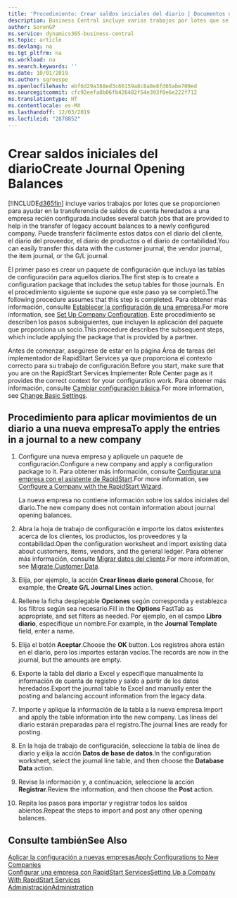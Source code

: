 ```yaml
---
title: 'Procedimiento: Crear saldos iniciales del diario | Documentos de Microsoft'
description: Business Central incluye varios trabajos por lotes que se proporcionen para ayudar en la transferencia de saldos de cuenta heredados a una empresa recién configurada. Puede transferir fácilmente estos datos con registros en los diarios.
author: SorenGP
ms.service: dynamics365-business-central
ms.topic: article
ms.devlang: na
ms.tgt_pltfrm: na
ms.workload: na
ms.search.keywords: ''
ms.date: 10/01/2019
ms.author: sgroespe
ms.openlocfilehash: ebf6d29a388ed3c66159a8c8a8e8fd65abe709ed
ms.sourcegitcommit: cfc92eefa8b06fb426482f54e393f0e6e222f712
ms.translationtype: HT
ms.contentlocale: es-MX
ms.lasthandoff: 12/03/2019
ms.locfileid: "2878852"
---
```

# <a name="create-journal-opening-balances"></a><span data-ttu-id="813d7-104">Crear saldos iniciales del diario</span><span class="sxs-lookup"><span data-stu-id="813d7-104">Create Journal Opening Balances</span></span>
[!INCLUDE[d365fin](includes/d365fin_md.md)] <span data-ttu-id="813d7-105">incluye varios trabajos por lotes que se proporcionen para ayudar en la transferencia de saldos de cuenta heredados a una empresa recién configurada.</span><span class="sxs-lookup"><span data-stu-id="813d7-105">includes several batch jobs that are provided to help in the transfer of legacy account balances to a newly configured company.</span></span> <span data-ttu-id="813d7-106">Puede transferir fácilmente estos datos con el diario del cliente, el diario del proveedor, el diario de productos o el diario de contabilidad.</span><span class="sxs-lookup"><span data-stu-id="813d7-106">You can easily transfer this data with the customer journal, the vendor journal, the item journal, or the G/L journal.</span></span>

<span data-ttu-id="813d7-107">El primer paso es crear un paquete de configuración que incluya las tablas de configuración para aquellos diarios.</span><span class="sxs-lookup"><span data-stu-id="813d7-107">The first step is to create a configuration package that includes the setup tables for those journals.</span></span> <span data-ttu-id="813d7-108">En el procedimiento siguiente se supone que este paso ya se completó.</span><span class="sxs-lookup"><span data-stu-id="813d7-108">The following procedure assumes that this step is completed.</span></span> <span data-ttu-id="813d7-109">Para obtener más información, consulte [Establecer la configuración de una empresa](admin-set-up-company-configuration.md).</span><span class="sxs-lookup"><span data-stu-id="813d7-109">For more information, see [Set Up Company Configuration](admin-set-up-company-configuration.md).</span></span> <span data-ttu-id="813d7-110">Este procedimiento se describen los pasos subsiguientes, que incluyen la aplicación del paquete que proporciona un socio.</span><span class="sxs-lookup"><span data-stu-id="813d7-110">This procedure describes the subsequent steps, which include applying the package that is provided by a partner.</span></span>  

<span data-ttu-id="813d7-111">Antes de comenzar, asegúrese de estar en la página Área de tareas del implementador de RapidStart Services ya que proporciona el contexto correcto para su trabajo de configuración.</span><span class="sxs-lookup"><span data-stu-id="813d7-111">Before you start, make sure that you are on the RapidStart Services Implementer Role Center page as it provides the correct context for your configuration work.</span></span> <span data-ttu-id="813d7-112">Para obtener más información, consulte [Cambiar configuración básica](ui-change-basic-settings.md).</span><span class="sxs-lookup"><span data-stu-id="813d7-112">For more information, see [Change Basic Settings](ui-change-basic-settings.md).</span></span>

## <a name="to-apply-the-entries-in-a-journal-to-a-new-company"></a><span data-ttu-id="813d7-113">Procedimiento para aplicar movimientos de un diario a una nueva empresa</span><span class="sxs-lookup"><span data-stu-id="813d7-113">To apply the entries in a journal to a new company</span></span>  
1. <span data-ttu-id="813d7-114">Configure una nueva empresa y aplíquele un paquete de configuración.</span><span class="sxs-lookup"><span data-stu-id="813d7-114">Configure a new company and apply a configuration package to it.</span></span> <span data-ttu-id="813d7-115">Para obtener más información, consulte [Configurar una empresa con el asistente de RapidStart](admin-how-to-configure-a-company-with-the-rapidstart-wizard.md).</span><span class="sxs-lookup"><span data-stu-id="813d7-115">For more information, see [Configure a Company with the RapidStart Wizard](admin-how-to-configure-a-company-with-the-rapidstart-wizard.md).</span></span>  

    <span data-ttu-id="813d7-116">La nueva empresa no contiene información sobre los saldos iniciales del diario.</span><span class="sxs-lookup"><span data-stu-id="813d7-116">The new company does not contain information about journal opening balances.</span></span>  

2. <span data-ttu-id="813d7-117">Abra la hoja de trabajo de configuración e importe los datos existentes acerca de los clientes, los productos, los proveedores y la contabilidad.</span><span class="sxs-lookup"><span data-stu-id="813d7-117">Open the configuration worksheet and import existing data about customers, items, vendors, and the general ledger.</span></span> <span data-ttu-id="813d7-118">Para obtener más información, consulte [Migrar datos del cliente](admin-migrate-customer-data.md).</span><span class="sxs-lookup"><span data-stu-id="813d7-118">For more information, see [Migrate Customer Data](admin-migrate-customer-data.md).</span></span>  
3. <span data-ttu-id="813d7-119">Elija, por ejemplo, la acción **Crear líneas diario general**.</span><span class="sxs-lookup"><span data-stu-id="813d7-119">Choose, for example, the **Create G/L Journal Lines** action.</span></span>  
4. <span data-ttu-id="813d7-120">Rellene la ficha desplegable **Opciones** según corresponda y establezca los filtros según sea necesario.</span><span class="sxs-lookup"><span data-stu-id="813d7-120">Fill in the **Options** FastTab as appropriate, and set filters as needed.</span></span> <span data-ttu-id="813d7-121">Por ejemplo, en el campo **Libro diario**, especifique un nombre.</span><span class="sxs-lookup"><span data-stu-id="813d7-121">For example, in the **Journal Template** field, enter a name.</span></span>  
5. <span data-ttu-id="813d7-122">Elija el botón **Aceptar**.</span><span class="sxs-lookup"><span data-stu-id="813d7-122">Choose the **OK** button.</span></span> <span data-ttu-id="813d7-123">Los registros ahora están en el diario, pero los importes estarán vacíos.</span><span class="sxs-lookup"><span data-stu-id="813d7-123">The records are now in the journal, but the amounts are empty.</span></span>  
6. <span data-ttu-id="813d7-124">Exporte la tabla del diario a Excel y especifique manualmente la información de cuenta de registro y saldo a partir de los datos heredados.</span><span class="sxs-lookup"><span data-stu-id="813d7-124">Export the journal table to Excel and manually enter the posting and balancing account information from the legacy data.</span></span>
7. <span data-ttu-id="813d7-125">Importe y aplique la información de la tabla a la nueva empresa.</span><span class="sxs-lookup"><span data-stu-id="813d7-125">Import and apply the table information into the new company.</span></span> <span data-ttu-id="813d7-126">Las líneas del diario estarán preparadas para el registro.</span><span class="sxs-lookup"><span data-stu-id="813d7-126">The journal lines are ready for posting.</span></span>  
8. <span data-ttu-id="813d7-127">En la hoja de trabajo de configuración, seleccione la tabla de línea de diario y elija la acción **Datos de base de datos**.</span><span class="sxs-lookup"><span data-stu-id="813d7-127">In the configuration worksheet, select the journal line table, and then choose the **Database Data** action.</span></span>  
9. <span data-ttu-id="813d7-128">Revise la información y, a continuación, seleccione la acción **Registrar**.</span><span class="sxs-lookup"><span data-stu-id="813d7-128">Review the information, and then choose the **Post** action.</span></span>  
10. <span data-ttu-id="813d7-129">Repita los pasos para importar y registrar todos los saldos abiertos.</span><span class="sxs-lookup"><span data-stu-id="813d7-129">Repeat the steps to import and post any other opening balances.</span></span>  

## <a name="see-also"></a><span data-ttu-id="813d7-130">Consulte también</span><span class="sxs-lookup"><span data-stu-id="813d7-130">See Also</span></span>  
[<span data-ttu-id="813d7-131">Aplicar la configuración a nuevas empresas</span><span class="sxs-lookup"><span data-stu-id="813d7-131">Apply Configurations to New Companies</span></span>](admin-apply-configuration-to-new-companies.md)  
[<span data-ttu-id="813d7-132">Configurar una empresa con RapidStart Services</span><span class="sxs-lookup"><span data-stu-id="813d7-132">Setting Up a Company With RapidStart Services</span></span>](admin-set-up-a-company-with-rapidstart.md)  
[<span data-ttu-id="813d7-133">Administración</span><span class="sxs-lookup"><span data-stu-id="813d7-133">Administration</span></span>](admin-setup-and-administration.md)
